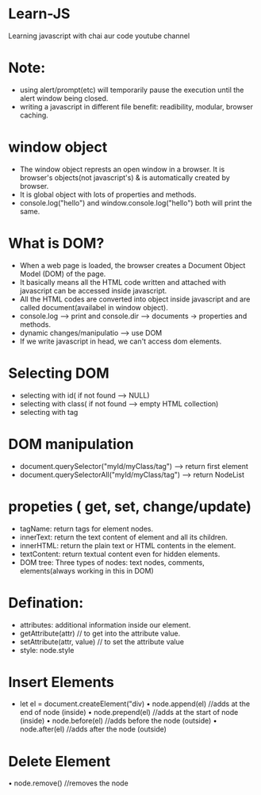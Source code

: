 # Learn-JS
Learning javascript with chai aur code youtube channel

# Note: 
* using alert/prompt(etc) will temporarily pause the execution until the alert window being closed.     
*   writing a javascript in different file benefit: readibility, modular, browser caching. 

# window object
* The window object represts an open window in a browser. It is browser's objects(not javascript's) & is automatically created by browser. 
* It is global object with lots of properties and methods.   
* console.log("hello") and window.console.log("hello") both will print the same. 

# What is DOM? 
* When a web page is loaded, the browser creates a Document Object Model (DOM) of the page. 
* It basically means all the HTML code written and attached with javascript can be accessed inside javascript. 
* All the HTML codes are converted into object inside javascript and are called document(availabel in window object).
* console.log --> print and console.dir --> documents -> properties and methods.
* dynamic changes/manipulatio --> use DOM 
* If we write javascript in head, we can't access dom elements. 

# Selecting DOM
* selecting with id( if not found --> NULL)
* selecting with class( if not found --> empty HTML collection)
* selecting with tag

# DOM manipulation 
* document.querySelector("myId/myClass/tag") --> return first element
* document.querySelectorAll("myId/myClass/tag") --> return NodeList

# propeties ( get, set, change/update) 
* tagName: return tags for element nodes. 
* innerText: return the text content of element and all its children. 
* innerHTML: return the plain text or HTML contents in the element.
* textContent: return textual content even for hidden elements. 
* DOM tree: Three types of nodes: text nodes, comments, elements(always working in this in DOM) 

# Defination: 
* attributes: additional information inside our element. 
* getAttribute(attr) // to get into the attribute value. 
* setAttribute(attr, value) // to set the attribute value
* style: node.style

# Insert Elements
* let el = document.createElement("div)
• node.append(el) //adds at the end of node (inside)
• node.prepend(el) //adds at the start of node (inside)
• node.before(el) //adds before the node (outside)
• node.after(el) //adds after the node (outside)

# Delete Element
• node.remove() //removes the node


